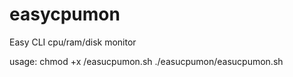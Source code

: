 # easycpumon
Easy CLI cpu/ram/disk monitor

usage:
chmod +x /easucpumon.sh
./easucpumon/easucpumon.sh
